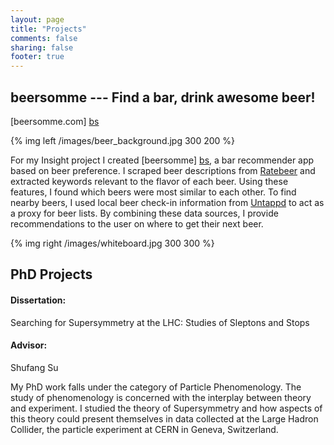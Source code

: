 ```yaml
---
layout: page
title: "Projects"
comments: false
sharing: false
footer: true
---
```


[bs]: http://beersomme.com

## beersomme --- Find a bar, drink awesome beer!
[beersomme.com] [bs]

{% img left /images/beer_background.jpg 300 200 %}

For my Insight project I created [beersomme] [bs],
 a bar recommender app based on beer preference. 
I scraped beer descriptions from [Ratebeer](http://www.ratebeer.com) and extracted keywords relevant to the flavor of each beer.  Using these features, I found which beers were most similar to each other. 
To find nearby beers, I used local beer check-in information from [Untappd](http://untappd.com) to act as a proxy for beer lists.
By combining these data sources, I provide recommendations to the user on where to get their next beer.



{% img right /images/whiteboard.jpg 300 300 %}

## PhD Projects

#### Dissertation:
Searching for Supersymmetry at the LHC: Studies of Sleptons and Stops

#### Advisor:
Shufang Su

My PhD work falls under the category of Particle Phenomenology. The study of phenomenology is concerned with the interplay between theory and experiment.  I studied the theory of Supersymmetry and how aspects of this theory could present themselves in data collected at the Large Hadron Collider, the particle experiment at CERN in Geneva, Switzerland.
